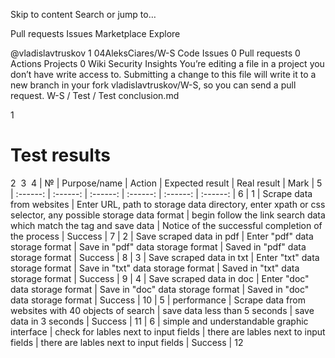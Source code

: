 Skip to content
Search or jump to…

Pull requests
Issues
Marketplace
Explore
 
@vladislavtruskov 
1
04AleksCiares/W-S
 Code Issues 0 Pull requests 0 Actions Projects 0 Wiki Security Insights
You’re editing a file in a project you don’t have write access to. Submitting a change to this file will write it to a new branch in your fork vladislavtruskov/W-S, so you can send a pull request.
W-S
/
Test
/
Test conclusion.md
 

1
# Test results
2
​
3
​
4
| № | Purpose/name | Action | Expected result | Real result | Mark | 
5
| :------: | :------: | :------: | :------: | :------: | :------: |
6
| 1 | Scrape data from websites | Enter URL, path to storage data directory, enter xpath or css selector, any possible storage data format | begin follow the link search data which match the tag and save data | Notiсe of the successful completion of the process | Success |
7
| 2 | Save scraped data in pdf | Enter "pdf" data storage format | Save in "pdf" data storage format | Saved in "pdf" data storage format | Success |
8
| 3 | Save scraped data in txt | Enter "txt" data storage format | Save in "txt" data storage format | Saved in "txt" data storage format | Success |
9
| 4 | Save scraped data in doc | Enter "doc" data storage format | Save in "doc" data storage format | Saved in "doc" data storage format | Success |
10
| 5 | performance | Scrape data from websites with 40 objects of search | save data less than 5 seconds | save data in 3 seconds | Success |
11
| 6 | simple and understandable graphic interface | check for lables next to input fields | there are lables next to input fields | there are lables next to input fields | Success |
12
